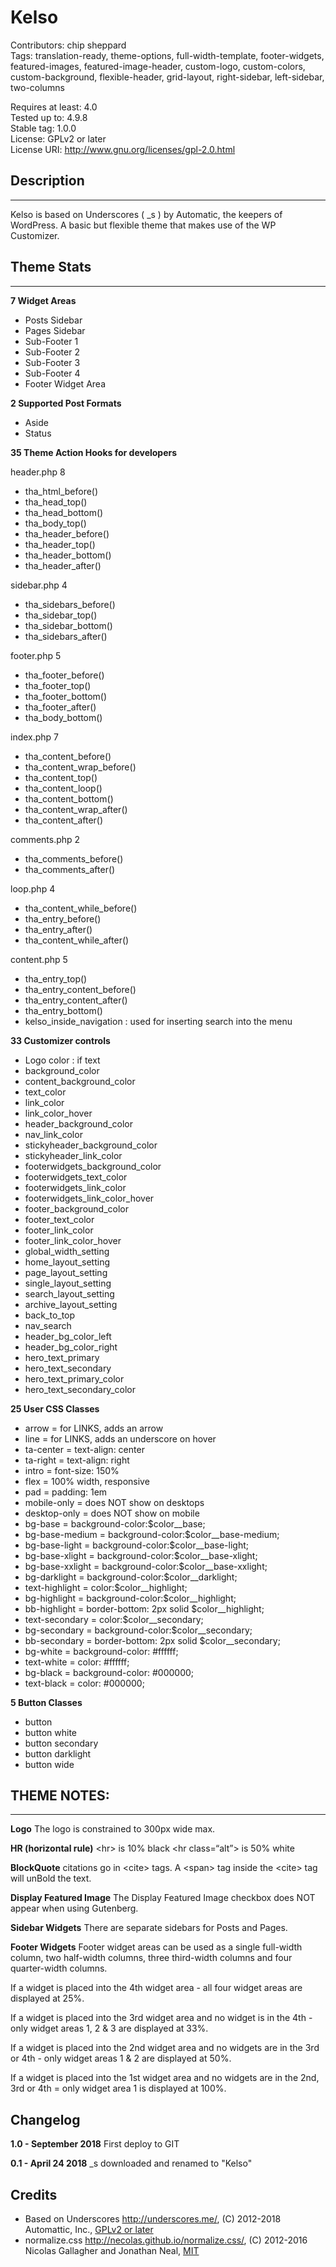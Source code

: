 # Kelso #

Contributors: chip sheppard  
Tags: translation-ready, theme-options, full-width-template, footer-widgets, featured-images, featured-image-header, custom-logo, custom-colors, custom-background, flexible-header, grid-layout, right-sidebar, left-sidebar, two-columns

Requires at least: 4.0  
Tested up to: 4.9.8  
Stable tag: 1.0.0  
License: GPLv2 or later  
License URI: http://www.gnu.org/licenses/gpl-2.0.html  

## Description ##
- - - - - - - - - - - - - - - - - - - - - - - - - - - - - - - -

Kelso is based on Underscores ( \_s ) by Automatic, the keepers of WordPress. A basic but flexible theme that makes use of the WP Customizer.

## Theme Stats ##
- - - - - - - - - - - - - - - - - - - - - - - - - - - - - - - -

**7 Widget Areas**
  - Posts Sidebar
  - Pages Sidebar
  - Sub-Footer 1
  - Sub-Footer 2
  - Sub-Footer 3
  - Sub-Footer 4
  - Footer Widget Area

**2 Supported Post Formats**
  - Aside
  - Status

**35 Theme Action Hooks for developers**

header.php 8
  - tha_html_before()
  - tha_head_top()
  - tha_head_bottom()
  - tha_body_top()
  - tha_header_before()
  - tha_header_top()
  - tha_header_bottom()
  - tha_header_after()

sidebar.php 4
  - tha_sidebars_before()
  - tha_sidebar_top()
  - tha_sidebar_bottom()
  - tha_sidebars_after()

footer.php 5
  - tha_footer_before()
  - tha_footer_top()
  - tha_footer_bottom()
  - tha_footer_after()
  - tha_body_bottom()

index.php 7
  - tha_content_before()
  - tha_content_wrap_before()
  - tha_content_top()
  - tha_content_loop()
  - tha_content_bottom()
  - tha_content_wrap_after()
  - tha_content_after()

comments.php 2
  - tha_comments_before()
  - tha_comments_after()

loop.php 4
  - tha_content_while_before()
  - tha_entry_before()
  - tha_entry_after()
  - tha_content_while_after()

content.php 5
  - tha_entry_top()
  - tha_entry_content_before()
  - tha_entry_content_after()
  - tha_entry_bottom()
  - kelso_inside_navigation : used for inserting search into the menu

**33 Customizer controls**
  - Logo color : if text
  - background_color
  - content_background_color
  - text_color
  - link_color
  - link_color_hover
  - header_background_color
  - nav_link_color
  - stickyheader_background_color
  - stickyheader_link_color
  - footerwidgets_background_color
  - footerwidgets_text_color
  - footerwidgets_link_color
  - footerwidgets_link_color_hover
  - footer_background_color
  - footer_text_color
  - footer_link_color
  - footer_link_color_hover
  - global_width_setting
  - home_layout_setting
  - page_layout_setting
  - single_layout_setting
  - search_layout_setting
  - archive_layout_setting
  - back_to_top
  - nav_search
  - header_bg_color_left
  - header_bg_color_right
  - hero_text_primary
  - hero_text_secondary
  - hero_text_primary_color
  - hero_text_secondary_color

**25 User CSS Classes**
  - arrow           = for LINKS, adds an arrow
  - line            = for LINKS, adds an underscore on hover
  - ta-center       = text-align: center
  - ta-right        = text-align: right
  - intro           = font-size: 150%
  - flex            = 100% width, responsive
  - pad             = padding: 1em
  - mobile-only     = does NOT show on desktops
  - desktop-only    = does NOT show on mobile
  - bg-base         = background-color:$color__base;
  - bg-base-medium  = background-color:$color__base-medium;
  - bg-base-light   = background-color:$color__base-light;
  - bg-base-xlight  = background-color:$color__base-xlight;
  - bg-base-xxlight = background-color:$color__base-xxlight;
  - bg-darklight    = background-color:$color__darklight;
  - text-highlight  = color:$color__highlight;
  - bg-highlight    = background-color:$color__highlight;
  - bb-highlight    = border-bottom: 2px solid $color__highlight;
  - text-secondary  = color:$color__secondary;
  - bg-secondary    = background-color:$color__secondary;
  - bb-secondary    = border-bottom: 2px solid $color__secondary;
  - bg-white        = background-color: #ffffff;
  - text-white      = color: #ffffff;
  - bg-black        = background-color: #000000;
  - text-black      = color: #000000;

**5 Button Classes**
  - button
  - button white
  - button secondary
  - button darklight
  - button wide

## THEME NOTES: ##
- - - - - - - - - - - - - - - - - - - - - - - - - - - - - - - -

**Logo**
The logo is constrained to 300px wide max.

**HR (horizontal rule)**
&lt;hr>             is 10% black
&lt;hr class=“alt”> is 50% white

**BlockQuote**
citations go in &lt;cite> tags. A &lt;span> tag inside the &lt;cite> tag will unBold the text.

**Display Featured Image**
The Display Featured Image checkbox does NOT appear when using Gutenberg.

**Sidebar Widgets**
There are separate sidebars for Posts and Pages.

**Footer Widgets**
Footer widget areas can be used as a single full-width column, two half-width columns, three third-width columns and four quarter-width columns.

If a widget is placed into the 4th widget area - all four widget areas are displayed at 25%.

If a widget is placed into the 3rd widget area and no widget is in the 4th - only widget areas 1, 2 & 3 are displayed at 33%.

If a widget is placed into the 2nd widget area and no widgets are in the 3rd or 4th - only widget areas 1 & 2 are displayed at 50%.

If a widget is placed into the 1st widget area and no widgets are in the 2nd, 3rd or 4th = only widget area 1 is displayed at 100%.


## Changelog ##

**1.0 - September 2018**
 First deploy to GIT

**0.1 - April 24 2018**
 \_s downloaded and renamed to "Kelso"


## Credits ##

* Based on Underscores http://underscores.me/, (C) 2012-2018 Automattic, Inc., [GPLv2 or later](https://www.gnu.org/licenses/gpl-2.0.html)
* normalize.css http://necolas.github.io/normalize.css/, (C) 2012-2016 Nicolas Gallagher and Jonathan Neal, [MIT](http://opensource.org/licenses/MIT)
